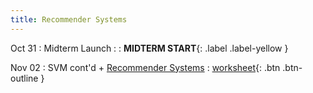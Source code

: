 ```yaml
---
title: Recommender Systems
---
```


Oct 31 
: Midterm Launch 
  : 
    : **MIDTERM START**{: .label .label-yellow }

Nov 02 
: SVM cont'd + [Recommender Systems](#) 
  : [worksheet](https://raw.githubusercontent.com/gallettilance/CS506-Fall2022/master/worksheets/worksheet_13.ipynb){: .btn .btn-outline } 
